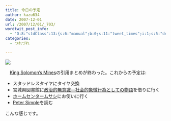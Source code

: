 ```yaml
---
title: 今日の予定
author: kazu634
date: 2007-12-01
url: /2007/12/01/_703/
wordtwit_post_info:
  - 'O:8:"stdClass":13:{s:6:"manual";b:0;s:11:"tweet_times";i:1;s:5:"delay";i:0;s:7:"enabled";i:1;s:10:"separation";s:2:"60";s:7:"version";s:3:"3.7";s:14:"tweet_template";b:0;s:6:"status";i:2;s:6:"result";a:0:{}s:13:"tweet_counter";i:2;s:13:"tweet_log_ids";a:1:{i:0;i:3371;}s:9:"hash_tags";a:0:{}s:8:"accounts";a:1:{i:0;s:7:"kazu634";}}'
categories:
  - つれづれ

---
```

<div class="section">
<p>
<center>
</center>
</p>
  
<p>
<a href="http://flickr.com/photos/rammorrison/470098587/" onclick="__gaTracker('send', 'event', 'outbound-article', 'http://flickr.com/photos/rammorrison/470098587/', '');" title="thru the Chimes of Big Ben"><img src="http://farm1.static.flickr.com/215/470098587_9cc18249e0_m.jpg" /></a>
</p></p> 
  
<p>
    　<a href="http://d.hatena.ne.jp/asin/0192834851" onclick="__gaTracker('send', 'event', 'outbound-article', 'http://d.hatena.ne.jp/asin/0192834851', 'King Solomon’s Mines');">King Solomon’s Mines</a>の引用まとめが終わった。これからの予定は:
</p>
  
<ul>
<li>
      スタッドレスタイヤにタイヤ交換
</li>
<li>
      宮城県図書館に<a href="http://d.hatena.ne.jp/asin/4582744176" onclick="__gaTracker('send', 'event', 'outbound-article', 'http://d.hatena.ne.jp/asin/4582744176', '政治的無意識―社会的象徴行為としての物語');">政治的無意識―社会的象徴行為としての物語</a>を借りに行く
</li>
<li>
<a href="http://maps.google.co.jp/maps?q=%E5%AE%AE%E5%9F%8E%E7%9C%8C%E4%BB%99%E5%8F%B0%E5%B8%82%E6%B3%89%E5%8C%BA%E4%B8%83%E5%8C%97%E7%94%B0%E5%AD%97%E5%A4%A7%E6%B2%A2%E5%8F%B04-4&ie=UTF8&ll=38.354664,140.872943&spn=0.007017,0.019891&t=h&z=16&iwloc=addr&om=1" onclick="__gaTracker('send', 'event', 'outbound-article', 'http://maps.google.co.jp/maps?q=%E5%AE%AE%E5%9F%8E%E7%9C%8C%E4%BB%99%E5%8F%B0%E5%B8%82%E6%B3%89%E5%8C%BA%E4%B8%83%E5%8C%97%E7%94%B0%E5%AD%97%E5%A4%A7%E6%B2%A2%E5%8F%B04-4&ie=UTF8&ll=38.354664,140.872943&spn=0.007017,0.019891&t=h&z=16&iwloc=addr&om=1', 'ホームセンタームサシ');" target="_blank">ホームセンタームサシ</a>にお使いに行く
</li>
<li>
<a href="http://d.hatena.ne.jp/asin/1406556602" onclick="__gaTracker('send', 'event', 'outbound-article', 'http://d.hatena.ne.jp/asin/1406556602', 'Peter Simple');">Peter Simple</a>を読む
</li>
</ul>
  
<p>
    こんな感じです。
</p>
</div>